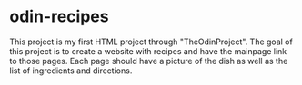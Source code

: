 # odin-recipes
This project is my first HTML project through "TheOdinProject". The goal of this project is to create a website with recipes and have the mainpage link to those pages. Each page should have a picture of the dish as well as the list of ingredients and directions.

